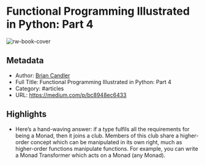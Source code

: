 # Functional Programming Illustrated in Python: Part 4

![rw-book-cover](https://readwise-assets.s3.amazonaws.com/static/images/article0.00998d930354.png)

## Metadata
- Author: [Brian Candler](Brian%20Candler)
- Full Title: Functional Programming Illustrated in Python: Part 4
- Category: #articles
- URL: https://medium.com/p/bc8948ec6433

## Highlights
- Here’s a hand-waving answer: if a type fulfils all the requirements for being a Monad, then it joins a club. Members of this club share a higher-order concept which can be manipulated in its own right, much as higher-order functions manipulate functions. For example, you can write a Monad Transformer which acts on a Monad (any Monad).
